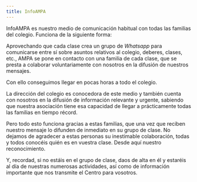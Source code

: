 ```yaml
---
title: InfoAMPA
---
```

InfoAMPA es nuestro medio de comunicación habitual con todas las familias del colegio.
Funciona de la siguiente forma:

Aprovechando que cada clase crea un grupo de _Whatsapp_ para comunicarse entre sí sobre asuntos relativos al colegio, deberes, clases, etc., AMPA se pone en contacto con una familia de cada clase, que se presta a colaborar voluntariamente con nosotros en la difusión de nuestros mensajes.

Con ello conseguimos llegar en pocas horas a todo el colegio.

La dirección del colegio es conocedora de este medio y también cuenta con nosotros en la difusión de información relevante y urgente, sabiendo que nuestra asociación tiene esa capacidad de llegar a prácticamente todas las familias en tiempo récord.

Pero todo esto funciona gracias a estas familias, que una vez que reciben nuestro mensaje lo difunden de inmediato en su grupo de clase. No dejamos de agradecer a estas personas su inestimable colaboración, todas y todos conocéis quién es en vuestra clase. Desde aquí nuestro reconocimiento.

Y, recordad, si no estáis en el grupo de clase, daos de alta en él y estaréis al día de nuestras numerosas actividades, así como de información importante que nos transmite el Centro para vosotros.